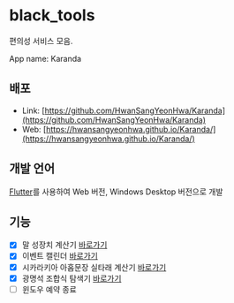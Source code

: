 # black_tools

편의성 서비스 모음.

App name: Karanda

## 배포
- Link: [https://github.com/HwanSangYeonHwa/Karanda](https://github.com/HwanSangYeonHwa/Karanda)
- Web: [https://hwansangyeonhwa.github.io/Karanda/](https://hwansangyeonhwa.github.io/Karanda/)

## 개발 언어
[Flutter](https://flutter.dev/)를 사용하여 Web 버전, Windows Desktop 버전으로 개발

## 기능
 - [x] 말 성장치 계산기 [바로가기](https://hwansangyeonhwa.github.io/Karanda/#/horse)
 - [x] 이벤트 캘린더 [바로가기](https://hwansangyeonhwa.github.io/Karanda/#/event-calender)
 - [x] 시카라키아 아홉문장 실타래 계산기 [바로가기](https://hwansangyeonhwa.github.io/Karanda/#/sikarakia)
 - [x] 광명석 조합식 탐색기 [바로가기](https://hwansangyeonhwa.github.io/Karanda/#/artifact)
 - [ ] 윈도우 예약 종료